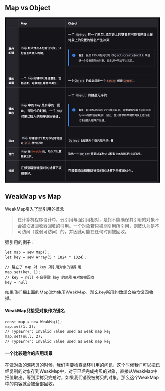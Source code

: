 ## Map vs Object

![Object和Map的比较](images/Map-vs-Object.png)

## WeakMap vs Map
WeakMap引入了弱引用的概念
> 在计算机程序设计中，弱引用与强引用相对，是指不能确保其引用的对象不会被垃圾回收器回收的引用。一个对象若只被弱引用所引用，则被认为是不可访问（或弱可访问）的，并因此可能在任何时刻被回收。

强引用的例子：
```
let map = new Map();
let key = new Array(5 * 1024 * 1024);

// 建立了 map 对 key 所引用对象的强引用
map.set(key, 1);
// key = null 不会导致 key 的原引用对象被回收
key = null;
```

如果我们把上面的Map改为使用WeakMap，那么key所用的数组会被垃圾回收掉。

#### WeakMap只接受对象作为键名
```
const map = new WeakMap();
map.set(1, 2);
// TypeError: Invalid value used as weak map key
map.set(null, 2);
// TypeError: Invalid value used as weak map key
```

#### 一个比较适合的应用场景
在做对象的深拷贝的时候，我们需要检查循环引用的问题。这个时候我们可以把已经复制的对象存到WeakMap中，对于已经完成拷贝的对象，直接从WeakMap中把值取出。等到深拷贝完成时，如果我们销毁被拷贝的对象，那么这个WeakMap中的内容就会被全部回收。